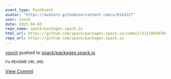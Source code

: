 ```yaml
---
event_type: PushEvent
avatar: "https://avatars.githubusercontent.com/u/814322?"
user: vsoch
date: 2023-04-03
repo_name: spack/packages.spack.io
html_url: https://github.com/spack/packages.spack.io/commit/5111056079e31fb734befae32877bfa96bd26fa6
repo_url: https://github.com/spack/packages.spack.io
---
```


<a href='https://github.com/vsoch' target='_blank'>vsoch</a> pushed to <a href='https://github.com/spack/packages.spack.io' target='_blank'>spack/packages.spack.io</a>

<small>Fix README URL (#6)</small>

<a href='https://github.com/spack/packages.spack.io/commit/5111056079e31fb734befae32877bfa96bd26fa6' target='_blank'>View Commit</a>